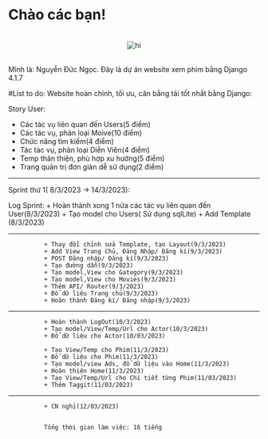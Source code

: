 # Chào các bạn!
<br/>
<div align="center">
<img src="https://camo.githubusercontent.com/c8603029e1d7baade74d71c1823bdcdbaa61f08c2bf062a483e02e0f4ace034c/68747470733a2f2f692e67697068792e636f6d2f5254684e30684f5332474f344d2e676966" alt="hi" />
</div>
<br/>

Mình là: Nguyễn Đức Ngọc. Đây là dự án website xem phim bằng Django 4.1.7 

#List to do:
Website hoàn chỉnh, tối ưu, cân bằng tải tốt nhất bằng Django:

Story User:

+ Các tác vụ liên quan đến Users(5 điểm)
+ Các tác vụ, phân loại Moive(10 điểm)
+ Chức năng tìm kiếm(4 điểm)
+ Tác tác vụ, phân loại Diễn Viên(4 điểm)
+ Temp thân thiện, phù hợp xu hướng(5 điểm)
+ Trang quản trị đơn giản dễ sử dụng(2 điểm)

__________________________________________________________________________________________________

Sprint thứ 1( 8/3/2023 -> 14/3/2023): 

Log Sprint:
              + Hoàn thành xong 1 nửa các tác vụ liên quan đến User(8/3/2023)
              + Tạo model cho Users( Sử dụng sqlLite)
              + Add Template (8/3/2023)

__________________________________________________________________________________________________


              + Thay đổi chỉnh sửa Template, tạo Layout(9/3/2023)
              + Add View Trang Chủ, Đăng Nhập/ Đăng kí(9/3/2023)
              + POST Đăng nhập/ Đăng kí(9/3/2023)
              + Tạo đường dẫn(9/3/2023)
              + Tạo model,View cho Gategory(9/3/2023)
              + Tạo model,View cho Movies(9/3/2023)
              + Thêm API/ Router(9/3/2023)
              + Đổ dữ liệu Trang chủ(9/3/2023)
              + Hoàn thành Đăng kí/ Đăng nhập(9/3/2023)
              
__________________________________________________________________________________________________


              + Hoàn thành LogOut(10/3/2023)
              + Tạo model/View/Temp/Url cho Actor(10/3/2023)
              + Đổ dữ liệu cho Actor(10/03/2023)
              
              + Tạo View/Temp cho Phim(11/3/2023)
              + Đổ dữ liệu cho Phim(11/3/2023)
              + Tạo model/view Ads, đổ dữ liệu vào Home(11/3/2023)
              + Hoàn thiện Home(11/3/2023)
              + Tạo View/Temp/Url cho Chi tiết từng Phim(11/03/2023)
              + Thêm Taggit(11/03/2023)

__________________________________________________________________________________________________
              

              + CN nghỉ(12/03/2023)


              Tổng thời gian làm việc: 16 tiếng
              

              
              
              


